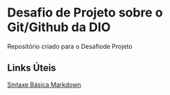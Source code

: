 # Desafio de Projeto sobre o Git/Github da DIO
Repositório criado para o Desafiode Projeto

## Links Úteis
[Sintaxe Básica Markdown](https://www.markdownguide.org/basic-syntax)
